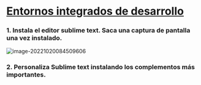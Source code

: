 # [Entornos integrados de desarrollo](http://jamj2000.github.io/entornosdesarrollo/2/actividades#indice)

 ### 1. Instala el editor sublime text. Saca una captura de pantalla una vez instalado.

![image-20221020084509606](/home/Pablojesus/.config/Typora/typora-user-images/image-20221020084509606.png)

 ### 2. Personaliza Sublime text instalando los complementos más importantes. 
